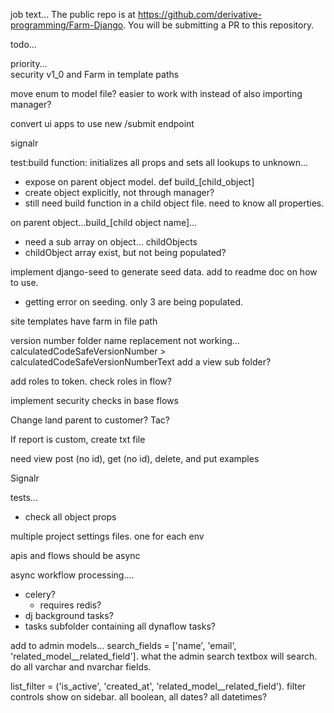 
job text...
The public repo is at https://github.com/derivative-programming/Farm-Django.
You will be submitting a PR to this repository.



todo...


priority...   
security
v1_0 and Farm in template paths

move enum to model file? easier to work with instead of also importing manager?


convert ui apps to use new /submit endpoint

signalr

test:build function: initializes all props and sets all lookups to unknown...
- expose on parent object model.  def build_[child_object]
- create object explicitly, not through manager?
- still need build function in a child object file. need to know all properties.
 
on parent object...build_[child object name]...
- need a sub array on object... childObjects
- childObject array exist, but not being populated?


implement django-seed to generate seed data.  add to readme doc on how to use.
- getting error on seeding. only 3 are being populated.
   

site templates have farm in file path

version number folder name replacement not working...
calculatedCodeSafeVersionNumber > calculatedCodeSafeVersionNumberText
add a view sub folder?

add roles to token. check roles in flow?

implement security checks in base flows

Change land parent to customer? Tac?

If report is custom, create txt file 

need view post (no id), get (no id), delete, and put examples 

Signalr 

tests...
- check all object props  

multiple project settings files. one for each env

 apis and flows should be async

async workflow processing....
- celery? 
    - requires redis?
- dj background tasks?
- tasks subfolder containing all dynaflow tasks?
 
add to admin models...
search_fields = ['name', 'email', 'related_model__related_field']. what the admin search textbox will search.  do all varchar and nvarchar fields.

list_filter = ('is_active', 'created_at', 'related_model__related_field'). filter controls show on sidebar.
all boolean, all dates? all datetimes?
  